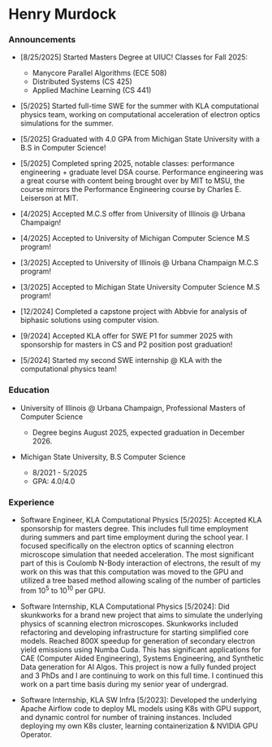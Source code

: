 # Henry Murdock

### Announcements

- [8/25/2025] Started Masters Degree at UIUC! Classes for Fall 2025: 
    - Manycore Parallel Algorithms (ECE 508)
    - Distributed Systems (CS 425)
    - Applied Machine Learning (CS 441)


- [5/2025] Started full-time SWE for the summer with KLA computational physics team, working on computational acceleration of electron optics simulations for the summer.

- [5/2025] Graduated with 4.0 GPA from Michigan State University with a B.S in Computer Science!

- [5/2025] Completed spring 2025, notable classes: performance engineering + graduate level DSA course. Performance engineering was a great course with content being brought over by MIT to MSU, the course mirrors the Performance Engineering course by Charles E. Leiserson at MIT.

- [4/2025] Accepted M.C.S offer from University of Illinois @ Urbana Champaign!

- [4/2025] Accepted to University of Michigan Computer Science M.S program!

- [3/2025] Accepted to University of Illinois @ Urbana Champaign M.C.S program!

- [3/2025] Accepted to Michigan State University Computer Science M.S program!

- [12/2024] Completed a capstone project with Abbvie for analysis of biphasic solutions using computer vision.

- [9/2024] Accepted KLA offer for SWE P1 for summer 2025 with sponsorship for masters in CS and P2 position post graduation!

- [5/2024] Started my second SWE internship @ KLA with the computational physics team!

### Education

- University of Illinois @ Urbana Champaign, Professional Masters of Computer Science
    - Degree begins August 2025, expected graduation in December 2026.


- Michigan State University, B.S Computer Science
    - 8/2021 - 5/2025
    - GPA: 4.0/4.0

### Experience

- Software Engineer, KLA Computational Physics [5/2025]: 
Accepted KLA sponsorship for masters degree. This includes full time employment during summers and part time employment during the school year. I focused specifically on the electron optics of scanning electron microscope simulation that needed acceleration. The most significant part of this is Coulomb N-Body interaction of electrons, the result of my work on this was that this computation was moved to the GPU and utilized a tree based method allowing scaling of the number of particles from 10<sup>5</sup> to 10<sup>10</sup> per GPU.

- Software Internship, KLA Computational Physics [5/2024]: 
Did skunkworks for a brand new project that aims to simulate the underlying physics of scanning electron microscopes. Skunkworks included refactoring and developing infrastructure for starting simplified core models. Reached 800X speedup for generation of secondary electron yield emissions using Numba Cuda. This has significant applications for CAE (Computer Aided Engineering), Systems Engineering, and Synthetic Data generation for AI Algos. This project is now a fully funded project and 3 PhDs and I are continuing to work on this full time. I continued this work on a part time basis during my senior year of undergrad.

- Software Internship, KLA SW Infra [5/2023]: 
Developed the underlying Apache Airflow code to deploy ML models using K8s with GPU support, and dynamic control for number of training instances. Included deploying my own K8s cluster, learning containerization & NVIDIA GPU Operator.